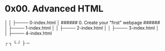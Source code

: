 # 0x00. Advanced HTML #
│
│
├──── 0-index.html
│   ###### 0. Create your "first" webpage ######
│
├──── 1-index.html
│
│
├──── 2-index.html
│
│
├──── 3-index.html
│
│
├──── 4-index.html



┌ ┐ └ ┘ ├ ─
